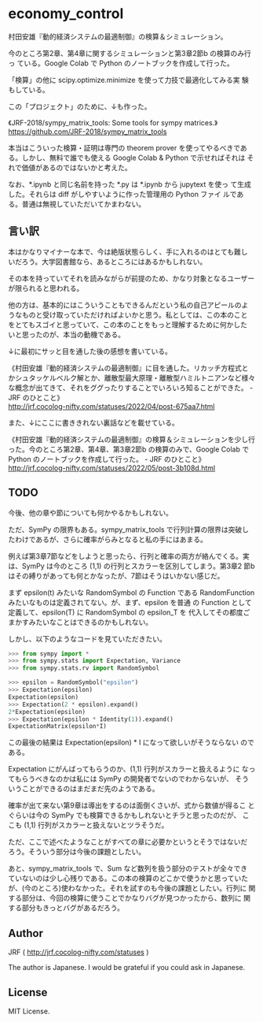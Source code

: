 # economy_control

<!-- Time-stamp: "2022-05-16T18:30:18Z" -->

村田安雄『動的経済システムの最適制御』の検算＆シミュレーション。

今のところ第2章、第4章に関するシミュレーションと第3章2節b の検算のみ行っ
ている。Google Colab で Python のノートブックを作成して行った。

「検算」の他に scipy.optimize.minimize を使って力技で最適化してみる実
験もしている。

この「プロジェクト」のために、↓も作った。

《JRF-2018/sympy_matrix_tools: Some tools for sympy matrices.》  
https://github.com/JRF-2018/sympy_matrix_tools

本当はこういった検算・証明は専門の theorem prover を使ってやるべきであ
る。しかし、無料で誰でも使える Google Colab & Python で示せればそれは
それで価値があるのではないかと考えた。

なお、*.ipynb と同じ名前を持った *.py は *.ipynb から jupytext を使っ
て生成した。それらは diff がしやすいように作った管理用の Python ファイ
ルである。普通は無視していただいてかまわない。


## 言い訳

本はかなりマイナーな本で、今は絶版状態らしく、手に入れるのはとても難し
いだろう。大学図書館なら、あるところにはあるかもしれない。

その本を持っていてそれを読みながらが前提のため、かなり対象となるユーザー
が限られると思われる。

他の方は、基本的にはこういうこともできるんだという私の自己アピールのよ
うなものと受け取っていただければよいかと思う。私としては、この本のこと
をとてもスゴイと思っていて、この本のことをもっと理解するために何かした
いと思ったのが、本当の動機である。

↓に最初にサッと目を通した後の感想を書いている。

《村田安雄『動的経済システムの最適制御』に目を通した。リカッチ方程式と
かシュタッケルベルク解とか、離散型最大原理・離散型ハミルトニアンなど様々
な概念が出てきて、それをググったりすることでいろいろ知ることができた。 - JRF のひとこと》  
http://jrf.cocolog-nifty.com/statuses/2022/04/post-675aa7.html

また、↓にここに書ききれない裏話などを載せている。

《村田安雄『動的経済システムの最適制御』の検算＆シミュレーションを少し行った。今のところ第2章、第4章、第3章2節b の検算のみで、Google Colab で Python のノートブックを作成して行った。 - JRF のひとこと》  
http://jrf.cocolog-nifty.com/statuses/2022/05/post-3b108d.html


## TODO

今後、他の章や節についても何かやるかもしれない。

ただ、SymPy の限界もある。sympy_matrix_tools で行列計算の限界は突破し
たわけであるが、さらに確率がらみとなると私の手にはあまる。

例えば第3章7節などをしようと思ったら、行列と確率の両方が絡んでくる。実
は、SymPy は今のところ (1,1) の行列とスカラーを区別してしまう。第3章2
節b はその縛りがあっても何とかなったが、7節はそうはいかない感じだ。

まず epsilon(t) みたいな RandomSymbol の Function である
RandomFunction みたいなものは定義されてない。が、まず、epsilon を普通
の Function として定義して、epsilon(T) に RandomSymbol の epsilon_T を
代入してその都度ごまかすみたいなことはできるのかもしれない。

しかし、以下のようなコードを見ていただきたい。

```python
>>> from sympy import *
>>> from sympy.stats import Expectation, Variance
>>> from sympy.stats.rv import RandomSymbol

>>> epsilon = RandomSymbol("epsilon")
>>> Expectation(epsilon)
Expectation(epsilon)
>>> Expectation(2 * epsilon).expand()
2*Expectation(epsilon)
>>> Expectation(epsilon * Identity(1)).expand()
ExpectationMatrix(epsilon*I)

```

この最後の結果は Expectation(epsilon) * I になって欲しいがそうならない
のである。

Expectation にがんばってもらうのか、(1,1) 行列がスカラーと扱えるように
なってもらうべきなのかは私には SymPy の開発者でないのでわからないが、
そういうことができるのはまだまだ先のようである。

確率が出て来ない第9章は導出をするのは面倒くさいが、式から数値が得るこ
とぐらいは今の SymPy でも検算できるかもしれないとチラと思ったのだが、
ここも (1,1) 行列がスカラーと扱えないとツラそうだ。

ただ、ここで述べたようなことがすべての章に必要かというとそうではないだ
ろう。そういう部分は今後の課題としたい。

あと、sympy_matrix_tools で、Sum など数列を扱う部分のテストが全々でき
ていないのは少し心残りである。この本の検算のどこかで使うかと思っていた
が、(今のところ)使わなかった。それを試すのも今後の課題としたい。行列に
関する部分は、今回の検算に使うことでかなりバグが見つかったから、数列に
関する部分もきっとバグがあるだろう。


## Author

JRF ( http://jrf.cocolog-nifty.com/statuses )

The author is Japanese.  I would be grateful if you could ask in Japanese.


## License

MIT License.
